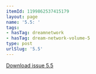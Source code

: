```yaml
---
itemId: 1199862537415179
layout: page
name: '5.5: '
tags:
- hasTag: dreamnetwork
- hasTag: dream-network-volume-5
type: post
urlSlug: '5.5'
---
```

<a href="files/pdfs/Volume_5/5.5-Dream-Network-Bulletin_Volume-5-Number-5.pdf" download="">Download issue 5.5</a>
